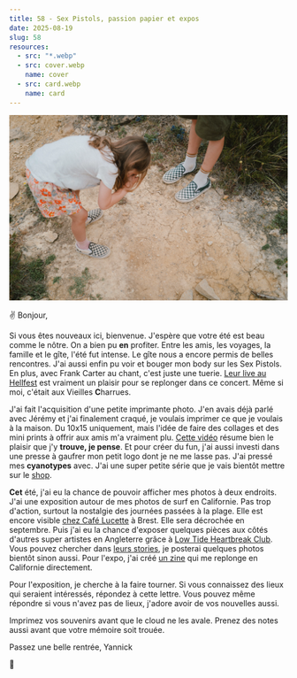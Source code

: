 ```yaml
---
title: 58 - Sex Pistols, passion papier et expos
date: 2025-08-19
slug: 58
resources:
  - src: "*.webp"
  - src: cover.webp
    name: cover
  - src: card.webp
    name: card
---
```


![](YS1010425.webp)

✌ Bonjour,

Si vous êtes nouveaux ici, bienvenue. J'espère que votre été est beau comme le nôtre. On a bien pu **en** profiter. Entre les amis, les voyages, la famille et le gîte, l'été fut intense. Le gîte nous a encore permis de belles rencontres. J'ai aussi enfin pu voir et bouger mon body sur les Sex Pistols. En plus, avec Frank Carter au chant, c'est juste une tuerie. [Leur live au Hellfest](https://www.youtube.com/watch?v=oo5gy_7uljU) est vraiment un plaisir pour se replonger dans ce concert. Même si moi, c'était aux Vieilles **C**harrues. 

J'ai fait l'acquisition d'une petite imprimante photo. J'en avais déjà parlé avec Jérémy et j'ai finalement craqué, je voulais imprimer ce que je voulais à la maison. Du 10x15 uniquement, mais l'idée de faire des collages et des mini prints à offrir aux amis m'a vraiment plu. [Cette vidéo](https://www.youtube.com/watch?v=4Pt0WUv-K3E) résume bien le plaisir que j'y **trouve, je pense**. Et pour créer du fun, j'ai aussi investi dans une presse à gaufrer mon petit logo dont je ne me lasse pas. J'ai pressé mes **cyanotypes** avec. J'ai une super petite série que je vais bientôt mettre sur le [shop](https://shop.yannickschutz.com).

**Cet** été, j'ai eu la chance de pouvoir afficher mes photos à deux endroits. J'ai une exposition autour de mes photos de surf en Californie. Pas trop d'action, surtout la nostalgie des journées passées à la plage. Elle est encore visible [chez Café Lucette](https://www.instagram.com/lucette.cafe/) à Brest. Elle sera décrochée en septembre. Puis j'ai eu la chance d'exposer quelques pièces aux côtés d'autres super artistes en Angleterre grâce à [Low Tide Heartbreak Club](https://www.instagram.com/lowtideheartbreakclub/). Vous pouvez chercher dans [leurs stories](https://www.instagram.com/stories/highlights/18128363362409489/), je posterai quelques photos bientôt sinon aussi. Pour l'expo, j'ai créé [un zine](https://shop.yannickschutz.com/products/beach-days) qui me replonge en Californie directement.

Pour l'exposition, je cherche à la faire tourner. Si vous connaissez des lieux qui seraient intéressés, répondez à cette lettre. Vous pouvez même répondre si vous n'avez pas de lieux, j'adore avoir de vos nouvelles aussi.

Imprimez vos souvenirs avant que le cloud ne les avale. Prenez des notes aussi avant que votre mémoire soit trouée. 

Passez une belle rentrée, 
Yannick

💌
